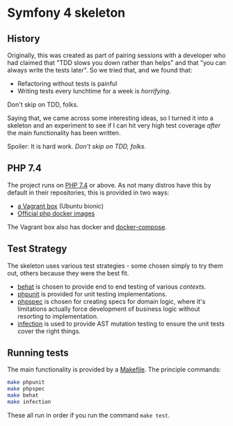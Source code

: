 # Symfony 4 skeleton

## History

Originally, this was created as part of pairing sessions with a developer who had claimed that "TDD slows you down rather than helps" and that "you can always write the tests later". So we tried that, and we found that:

* Refactoring without tests is painful
* Writing tests every lunchtime for a week is _horrifying_.

Don't skip on TDD, folks.

Saying that, we came across some interesting ideas, so I turned it into a skeleton and an experiment to see if I can hit very high test coverage _after_ the main functionality has been written.

Spoiler: It is hard work. _Don't skip on TDD, folks._

## PHP 7.4
The project runs on [PHP 7.4][php74] or above. As not many distros have this by default in their repositories, this is provided in two ways:
- [a Vagrant box][vagrant] (Ubuntu bionic)
- [Official php docker images][docker_php]

The Vagrant box also has docker and [docker-compose][docker_compose].

## Test Strategy
The skeleton uses various test strategies - some chosen simply to try them out, others because they were the best fit.

* [behat][behat] is chosen to provide end to end testing of various _contexts_.
* [phpunit][phpunit] is provided for unit testing implementations.
* [phpspec][phpspec] is chosen for creating specs for domain logic, where it's limitations actually force development of business logic without resorting to implementation.
* [infection][infection] is used to provide AST mutation testing to ensure the unit tests cover the right things.

## Running tests

The main functionality is provided by a [Makefile](./Makefile). The principle commands:

```bash
make phpunit
make phpspec
make behat
make infection
```
These all run in order if you run the command `make test`.

[docker_php]: https://hub.docker.com/_/php/
[docker_compose]: https://docs.docker.com/compose/
[php74]: https://www.php.net/manual/en/migration74.php
[behat]: https://behat.org/en/latest/
[phpunit]: https://phpunit.de/
[phpspec]: https://www.phpspec.net/en/stable/
[infection]: https://infection.github.io/
[vagrant]: https://www.vagrantup.com/